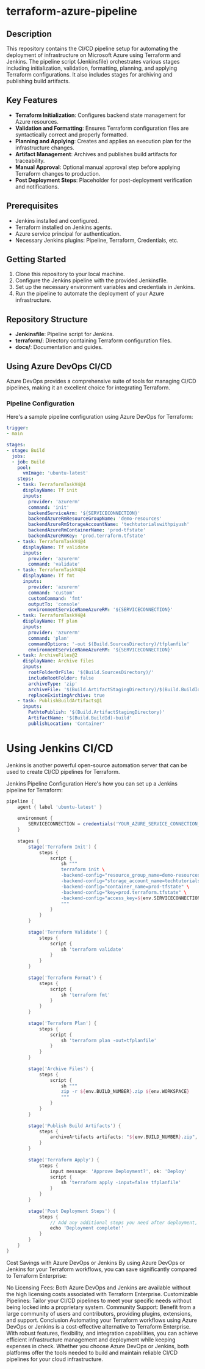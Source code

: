 # terraform-azure-pipeline

## Description

This repository contains the CI/CD pipeline setup for automating the deployment of infrastructure on Microsoft Azure using Terraform and Jenkins. The pipeline script (Jenkinsfile) orchestrates various stages including initialization, validation, formatting, planning, and applying Terraform configurations. It also includes stages for archiving and publishing build artifacts.

## Key Features

- **Terraform Initialization**: Configures backend state management for Azure resources.
- **Validation and Formatting**: Ensures Terraform configuration files are syntactically correct and properly formatted.
- **Planning and Applying**: Creates and applies an execution plan for the infrastructure changes.
- **Artifact Management**: Archives and publishes build artifacts for traceability.
- **Manual Approval**: Optional manual approval step before applying Terraform changes to production.
- **Post Deployment Steps**: Placeholder for post-deployment verification and notifications.

## Prerequisites

- Jenkins installed and configured.
- Terraform installed on Jenkins agents.
- Azure service principal for authentication.
- Necessary Jenkins plugins: Pipeline, Terraform, Credentials, etc.

## Getting Started

1. Clone this repository to your local machine.
2. Configure the Jenkins pipeline with the provided Jenkinsfile.
3. Set up the necessary environment variables and credentials in Jenkins.
4. Run the pipeline to automate the deployment of your Azure infrastructure.

## Repository Structure

- **Jenkinsfile**: Pipeline script for Jenkins.
- **terraform/**: Directory containing Terraform configuration files.
- **docs/**: Documentation and guides.

## Using Azure DevOps CI/CD

Azure DevOps provides a comprehensive suite of tools for managing CI/CD pipelines, making it an excellent choice for integrating Terraform.

### Pipeline Configuration

Here's a sample pipeline configuration using Azure DevOps for Terraform:

```yaml
trigger: 
- main

stages:
- stage: Build
  jobs:
  - job: Build
    pool:
      vmImage: 'ubuntu-latest'
    steps:
    - task: TerraformTaskV4@4
      displayName: Tf init
      inputs:
        provider: 'azurerm'
        command: 'init'
        backendServiceArm: '${SERVICECONNECTION}'
        backendAzureRmResourceGroupName: 'demo-resources'
        backendAzureRmStorageAccountName: 'techtutorialswithpiyush'
        backendAzureRmContainerName: 'prod-tfstate'
        backendAzureRmKey: 'prod.terraform.tfstate'
    - task: TerraformTaskV4@4
      displayName: Tf validate
      inputs:
        provider: 'azurerm'
        command: 'validate'
    - task: TerraformTaskV4@4
      displayName: Tf fmt
      inputs:
        provider: 'azurerm'
        command: 'custom'
        customCommand: 'fmt'
        outputTo: 'console'
        environmentServiceNameAzureRM: '${SERVICECONNECTION}'
    - task: TerraformTaskV4@4
      displayName: Tf plan
      inputs:
        provider: 'azurerm'
        command: 'plan'
        commandOptions: '-out $(Build.SourcesDirectory)/tfplanfile'
        environmentServiceNameAzureRM: '${SERVICECONNECTION}'
    - task: ArchiveFiles@2
      displayName: Archive files
      inputs:
        rootFolderOrFile: '$(Build.SourcesDirectory)/'
        includeRootFolder: false
        archiveType: 'zip'
        archiveFile: '$(Build.ArtifactStagingDirectory)/$(Build.BuildId).zip'
        replaceExistingArchive: true
    - task: PublishBuildArtifacts@1
      inputs:
        PathtoPublish: '$(Build.ArtifactStagingDirectory)'
        ArtifactName: '$(Build.BuildId)-build'
        publishLocation: 'Container'

```


# Using Jenkins CI/CD
Jenkins is another powerful open-source automation server that can be used to create CI/CD pipelines for Terraform.

Jenkins Pipeline Configuration
Here's how you can set up a Jenkins pipeline for Terraform:

```groovy
pipeline {
    agent { label 'ubuntu-latest' }
    
    environment {
        SERVICECONNECTION = credentials('YOUR_AZURE_SERVICE_CONNECTION_CREDENTIALS_ID')
    }
    
    stages {
        stage('Terraform Init') {
            steps {
                script {
                    sh """
                    terraform init \
                    -backend-config="resource_group_name=demo-resources" \
                    -backend-config="storage_account_name=techtutorialswithpiyush" \
                    -backend-config="container_name=prod-tfstate" \
                    -backend-config="key=prod.terraform.tfstate" \
                    -backend-config="access_key=${env.SERVICECONNECTION}"
                    """
                }
            }
        }
        
        stage('Terraform Validate') {
            steps {
                script {
                    sh 'terraform validate'
                }
            }
        }
        
        stage('Terraform Format') {
            steps {
                script {
                    sh 'terraform fmt'
                }
            }
        }
        
        stage('Terraform Plan') {
            steps {
                script {
                    sh 'terraform plan -out=tfplanfile'
                }
            }
        }
        
        stage('Archive Files') {
            steps {
                script {
                    sh """
                    zip -r ${env.BUILD_NUMBER}.zip ${env.WORKSPACE}
                    """
                }
            }
        }
        
        stage('Publish Build Artifacts') {
            steps {
                archiveArtifacts artifacts: "${env.BUILD_NUMBER}.zip", allowEmptyArchive: true
            }
        }
        
        stage('Terraform Apply') {
            steps {
                input message: 'Approve Deployment?', ok: 'Deploy'
                script {
                    sh 'terraform apply -input=false tfplanfile'
                }
            }
        }
        
        stage('Post Deployment Steps') {
            steps {
                // Add any additional steps you need after deployment, such as verification or notification
                echo 'Deployment complete!'
            }
        }
    }
}

```


Cost Savings with Azure DevOps or Jenkins
By using Azure DevOps or Jenkins for your Terraform workflows, you can save significantly compared to Terraform Enterprise:

No Licensing Fees: Both Azure DevOps and Jenkins are available without the high licensing costs associated with Terraform Enterprise.
Customizable Pipelines: Tailor your CI/CD pipelines to meet your specific needs without being locked into a proprietary system.
Community Support: Benefit from a large community of users and contributors, providing plugins, extensions, and support.
Conclusion
Automating your Terraform workflows using Azure DevOps or Jenkins is a cost-effective alternative to Terraform Enterprise. With robust features, flexibility, and integration capabilities, you can achieve efficient infrastructure management and deployment while keeping expenses in check. Whether you choose Azure DevOps or Jenkins, both platforms offer the tools needed to build and maintain reliable CI/CD pipelines for your cloud infrastructure.
